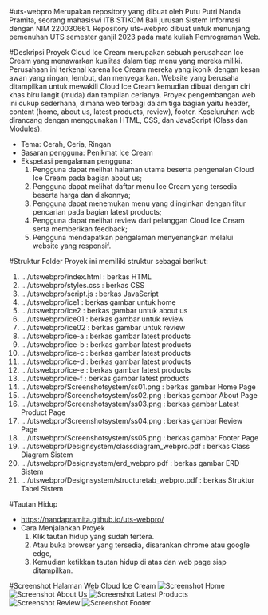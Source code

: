 #uts-webpro
Merupakan repository yang dibuat oleh Putu Putri Nanda Pramita, seorang mahasiswi ITB STIKOM Bali jurusan Sistem Informasi dengan NIM 220030661. 
Repository uts-webpro dibuat untuk menunjang pemenuhan UTS semester ganjil 2023 pada mata kuliah Pemrograman Web.

#Deskripsi Proyek
Cloud Ice Cream merupakan sebuah perusahaan Ice Cream yang menawarkan kualitas dalam tiap menu yang mereka miliki.
Perusahaan ini terkenal karena Ice Cream mereka yang ikonik dengan kesan awan yang ringan, lembut, dan menyegarkan. 
Website yang berusaha ditampilkan untuk mewakili Cloud Ice Cream kemudian dibuat dengan ciri khas biru langit (muda) dan tampilan cerianya. 
Proyek pengembangan web ini cukup sederhana, dimana web terbagi dalam tiga bagian yaitu header, content (home, about us, latest products, review), footer. 
Keseluruhan web dirancang dengan menggunakan HTML, CSS, dan JavaScript (Class dan Modules). 
- Tema: Cerah, Ceria, Ringan
- Sasaran pengguna: Penikmat Ice Cream
- Ekspetasi pengalaman pengguna:
  1. Pengguna dapat melihat halaman utama beserta pengenalan Cloud Ice Cream pada bagian about us;
  2. Pengguna dapat melihat daftar menu Ice Cream yang tersedia beserta harga dan diskonnya;
  3. Pengguna dapat menemukan menu yang diinginkan dengan fitur pencarian pada bagian latest products;
  4. Pengguna dapat melihat review dari pelanggan Cloud Ice Cream serta memberikan feedback;
  5. Pengguna mendapatkan pengalaman menyenangkan melalui website yang responsif.

#Struktur Folder
Proyek ini memiliki struktur sebagai berikut:
  1. .../utswebpro/index.html                            : berkas HTML
  2. .../utswebpro/styles.css                            : berkas CSS
  3. .../utswebpro/script.js                             : berkas JavaScript
  4. .../utswebpro/ice1                                  : berkas gambar untuk home
  5. .../utswebpro/ice2                                  : berkas gambar untuk about us
  6. .../utswebpro/ice01                                 : berkas gambar untuk review
  7. .../utswebpro/ice02                                 : berkas gambar untuk review
  8. .../utswebpro/ice-a                                 : berkas gambar latest products
  9. .../utswebpro/ice-b                                 : berkas gambar latest products
  10. .../utswebpro/ice-c                                : berkas gambar latest products
  11. .../utswebpro/ice-d                                : berkas gambar latest products
  12. .../utswebpro/ice-e                                : berkas gambar latest products
  13. .../utswebpro/ice-f                                : berkas gambar latest products
  14. .../utswebpro/Screenshotsystem/ss01.png            : berkas gambar Home Page
  15. .../utswebpro/Screenshotsystem/ss02.png            : berkas gambar About Page
  16. .../utswebpro/Screenshotsystem/ss03.png            : berkas gambar Latest Product Page
  17. .../utswebpro/Screenshotsystem/ss04.png            : berkas gambar Review Page
  18. .../utswebpro/Screenshotsystem/ss05.png            : berkas gambar Footer Page
  19. .../utswebpro/Designsystem/classdiagram_webpro.pdf : berkas Class Diagram Sistem
  20. .../utswebpro/Designsystem/erd_webpro.pdf          : berkas gambar ERD Sistem
  21. .../utswebpro/Designsystem/structuretab_webpro.pdf : berkas Struktur Tabel Sistem

#Tautan Hidup
- https://nandapramita.github.io/uts-webpro/
- Cara Menjalankan Proyek
  1. Klik tautan hidup yang sudah tertera.
  2. Atau buka browser yang tersedia, disarankan chrome atau google edge,
  3. Kemudian ketikkan tautan hidup di atas dan web page siap ditampilkan.

#Screenshot Halaman Web Cloud Ice Cream
![Screenshot Home](https://github.com/nandapramita/uts-webpro/blob/master/Screenshotsystem/ss01.png)
![Screenshot About Us](https://github.com/nandapramita/uts-webpro/blob/master/Screenshotsystem/ss02.png)
![Screenshot Latest Products](https://github.com/nandapramita/uts-webpro/blob/master/Screenshotsystem/ss03.png)
![Screenshot Review](https://github.com/nandapramita/uts-webpro/blob/master/Screenshotsystem/ss04.png)
![Screenshot Footer](https://github.com/nandapramita/uts-webpro/blob/master/Screenshotsystem/ss05.png)
